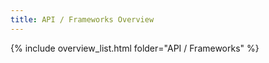 ```yaml
---
title: API / Frameworks Overview
---
```


{% include overview_list.html folder="API / Frameworks" %}
